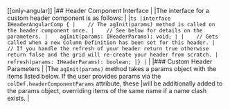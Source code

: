 [[only-angular]]
|## Header Component Interface
|
|The interface for a custom header component is as follows:
|
|```ts
|interface IHeaderAngularComp {
|    // The agInit(params) method is called on the header component once.
|    // See below for details on the parameters.
|    agInit(params: IHeaderParams): void;
|
|    // Gets called when a new Column Definition has been set for this header.
|    // If you handle the refresh of your header return true otherwise return false and the grid will re-create your header from scratch.
|    refresh(params: IHeaderParams): boolean;
|}
|```
|
|### Custom Header Parameters
|
|The `agInit(params)` method takes a params object with the items listed below. If the user provides params via the `colDef.headerComponentParams` attribute, these
|will be additionally added to the params object, overriding items of the same name if a name clash exists.
|
